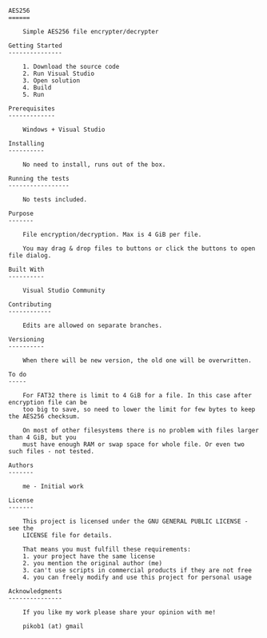	AES256
	======

		Simple AES256 file encrypter/decrypter

	Getting Started
	---------------

		1. Download the source code
		2. Run Visual Studio
		3. Open solution
		4. Build
		5. Run

	Prerequisites
	-------------

		Windows + Visual Studio

	Installing
	----------

		No need to install, runs out of the box.

	Running the tests
	-----------------

		No tests included.

	Purpose
	-------

		File encryption/decryption. Max is 4 GiB per file.

		You may drag & drop files to buttons or click the buttons to open file dialog.

	Built With
	----------

		Visual Studio Community

	Contributing
	------------

		Edits are allowed on separate branches.

	Versioning
	----------

		When there will be new version, the old one will be overwritten.

	To do
	-----

		For FAT32 there is limit to 4 GiB for a file. In this case after encryption file can be
		too big to save, so need to lower the limit for few bytes to keep the AES256 checksum.

		On most of other filesystems there is no problem with files larger than 4 GiB, but you
		must have enough RAM or swap space for whole file. Or even two such files - not tested.

	Authors
	-------

		me - Initial work

	License
	-------

		This project is licensed under the GNU GENERAL PUBLIC LICENSE - see the
		LICENSE file for details.

		That means you must fulfill these requirements:
		1. your project have the same license
		2. you mention the original author (me)
		3. can't use scripts in commercial products if they are not free
		4. you can freely modify and use this project for personal usage

	Acknowledgments
	---------------

		If you like my work please share your opinion with me!

		pikob1 (at) gmail
